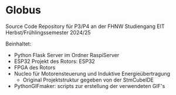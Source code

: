 # Globus

Source Code Repository für P3/P4 an der FHNW Studiengang EIT Herbst/Frühlingssemester 2024/25

Beinhaltet:

- Python Flask Server im Ordner RaspiServer
- ESP32 Projekt des Rotors: ESP32
- FPGA des Rotors
- Nucleo für Motorensteuerung und Induktive Energieübertragung
  - Original Projektstruktur gegeben von der StmCubeIDE
- PythonGIFmaker: scripts zur erstellung der verwendeten GIF's


